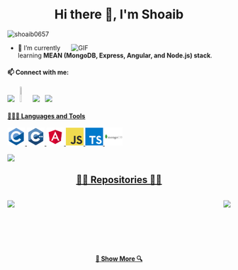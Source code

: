 <h1 align="center"> Hi there 👋, I'm Shoaib </h1>
<p align="left"> <img src="https://komarev.com/ghpvc/?username=shoaib0657&label=Profile%20Visits&color=blue&style=for-the-badge" alt="shoaib0657" /> </p>

<img align="right" alt="GIF" src="https://raw.githubusercontent.com/rahul-jha98/rahul-jha98/main/techstack.gif" width="360px"/>

- 🌱 I’m currently learning **MEAN (MongoDB, Express, Angular, and Node.js) stack**.

#### 📫 Connect with me:
[<img src="https://img.icons8.com/color/48/000000/linkedin.png" width="3.5%"/>](https://www.linkedin.com/in/mohammad-shoaib-ansari-5830b1228/)  &nbsp; [<img src="https://raw.githubusercontent.com/rahuldkjain/github-profile-readme-generator/master/src/images/icons/Social/geeks-for-geeks.svg" height="35" width="3.5%"/>](https://auth.geeksforgeeks.org/user/mdshoaibansari0307) &nbsp; [<img src="https://img.icons8.com/fluent/48/000000/instagram-new.png" width="3.5%"/>](https://www.instagram.com/shoaib_0657/)  &nbsp; <a href="mailto:mdshoaibansari0307@gmail.com"> <img src="https://img.icons8.com/fluent/48/000000/gmail.png" width="3.5%"/> 

#### 👨🏻‍💻 Languages and Tools <br />
<code><img height="40" src="https://raw.githubusercontent.com/devicons/devicon/master/icons/c/c-original.svg"></code>
<code><img height="40" src="https://raw.githubusercontent.com/github/explore/80688e429a7d4ef2fca1e82350fe8e3517d3494d/topics/cpp/cpp.png"></code>
<code><img height="40" src="https://raw.githubusercontent.com/github/explore/80688e429a7d4ef2fca1e82350fe8e3517d3494d/topics/angular/angular.png"></code>
<code><img height="40" src="https://raw.githubusercontent.com/github/explore/80688e429a7d4ef2fca1e82350fe8e3517d3494d/topics/javascript/javascript.png"></code>
<code><img height="40" src="https://raw.githubusercontent.com/github/explore/80688e429a7d4ef2fca1e82350fe8e3517d3494d/topics/typescript/typescript.png"></code>
<code><img height="40" src="https://raw.githubusercontent.com/github/explore/80688e429a7d4ef2fca1e82350fe8e3517d3494d/topics/mongodb/mongodb.png"></code>

<p><img align="center" src="https://github-readme-stats.vercel.app/api/top-langs?username=shoaib0657&show_icons=true&locale=en&layout=compact" /></p>

<h2 align="center">👨‍💻 Repositories 👨‍💻</h2>
<br>
<div width="100%" align="center">
  <a align="left" href="https://github.com/shoaib0657/foodmine" title="FoodMine">
    <img align="left" height="115" src="https://github-readme-stats.vercel.app/api/pin/?username=shoaib0657&repo=foodmine">
  </a>
  <a align="right" href="https://github.com/shoaib0657/code-collab-angular" title="Code Collab">
    <img align="right" height="115" src="https://github-readme-stats.vercel.app/api/pin/?username=shoaib0657&repo=code-collab-angular">
  </a>
</div>
<br/><br/><br/><br/><br/><br/>

<h4 align="center">
  <a href="https://github.com/shoaib0657?tab=repositories" title="Show Repositories">🔎 Show More 🔍</a>
</h4>

<!--
**shoaib0657/shoaib0657** is a ✨ _special_ ✨ repository because its `README.md` (this file) appears on your GitHub profile.

Here are some ideas to get you started:

- 🔭 I’m currently working on ...
- 🌱 I’m currently learning ...
- 👯 I’m looking to collaborate on ...
- 🤔 I’m looking for help with ...
- 💬 Ask me about ...
- 📫 How to reach me: ...
- 😄 Pronouns: ...
- ⚡ Fun fact: ...
-->
